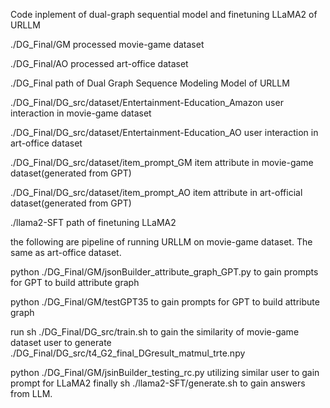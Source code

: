 Code inplement of dual-graph sequential model and finetuning LLaMA2 of URLLM

./DG_Final/GM processed movie-game dataset

./DG_Final/AO processed art-office dataset

./DG_Final path of Dual Graph Sequence Modeling Model of URLLM

./DG_Final/DG_src/dataset/Entertainment-Education_Amazon  user interaction in movie-game dataset

./DG_Final/DG_src/dataset/Entertainment-Education_AO  user interaction in art-office dataset

./DG_Final/DG_src/dataset/item_prompt_GM item attribute in movie-game dataset(generated from GPT)

./DG_Final/DG_src/dataset/item_prompt_AO item attribute in art-official dataset(generated from GPT)

./llama2-SFT path of finetuning LLaMA2

the following are pipeline of running URLLM on movie-game dataset. The same as art-office dataset.

python ./DG_Final/GM/jsonBuilder_attribute_graph_GPT.py to gain prompts for GPT to build attribute graph

python ./DG_Final/GM/testGPT35 to gain prompts for GPT to build attribute graph

run sh ./DG_Final/DG_src/train.sh to gain the similarity of movie-game dataset user to generate ./DG_Final/DG_src/t4_G2_final_DGresult_matmul_trte.npy

python ./DG_Final/GM/jsinBuilder_testing_rc.py utilizing similar user to gain prompt for LLaMA2
finally sh ./llama2-SFT/generate.sh to gain answers from LLM.
